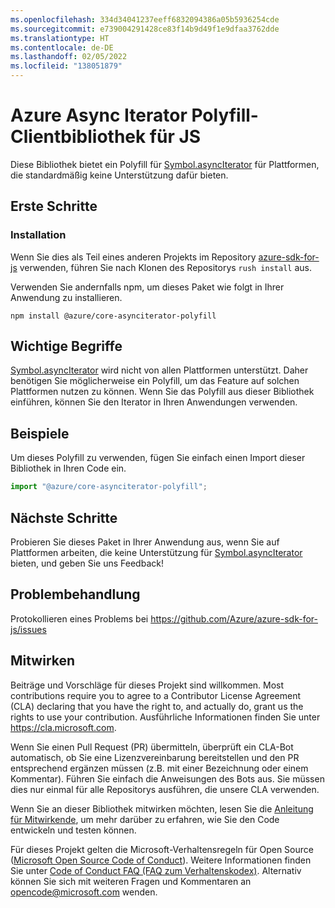 ```yaml
---
ms.openlocfilehash: 334d34041237eeff6832094386a05b5936254cde
ms.sourcegitcommit: e739004291428ce83f14b9d49f1e9dfaa3762dde
ms.translationtype: HT
ms.contentlocale: de-DE
ms.lasthandoff: 02/05/2022
ms.locfileid: "138051879"
---
```

# <a name="azure-async-iterator-polyfill-client-library-for-js"></a>Azure Async Iterator Polyfill-Clientbibliothek für JS

Diese Bibliothek bietet ein Polyfill für [Symbol.asyncIterator](https://developer.mozilla.org/docs/Web/JavaScript/Reference/Global_Objects/Symbol/asyncIterator) für Plattformen, die standardmäßig keine Unterstützung dafür bieten.

## <a name="getting-started"></a>Erste Schritte

### <a name="installation"></a>Installation

Wenn Sie dies als Teil eines anderen Projekts im Repository [azure-sdk-for-js](https://github.com/Azure/azure-sdk-for-js) verwenden, führen Sie nach Klonen des Repositorys `rush install` aus.

Verwenden Sie andernfalls npm, um dieses Paket wie folgt in Ihrer Anwendung zu installieren.

```
npm install @azure/core-asynciterator-polyfill
```

## <a name="key-concepts"></a>Wichtige Begriffe

[Symbol.asyncIterator](https://developer.mozilla.org/docs/Web/JavaScript/Reference/Global_Objects/Symbol/asyncIterator) wird nicht von allen Plattformen unterstützt. Daher benötigen Sie möglicherweise ein Polyfill, um das Feature auf solchen Plattformen nutzen zu können. Wenn Sie das Polyfill aus dieser Bibliothek einführen, können Sie den Iterator in Ihren Anwendungen verwenden.

## <a name="examples"></a>Beispiele

Um dieses Polyfill zu verwenden, fügen Sie einfach einen Import dieser Bibliothek in Ihren Code ein.

```typescript
import "@azure/core-asynciterator-polyfill";
```

## <a name="next-steps"></a>Nächste Schritte

Probieren Sie dieses Paket in Ihrer Anwendung aus, wenn Sie auf Plattformen arbeiten, die keine Unterstützung für [Symbol.asyncIterator](https://developer.mozilla.org/docs/Web/JavaScript/Reference/Global_Objects/Symbol/asyncIterator) bieten, und geben Sie uns Feedback!

## <a name="troubleshooting"></a>Problembehandlung

Protokollieren eines Problems bei https://github.com/Azure/azure-sdk-for-js/issues

## <a name="contributing"></a>Mitwirken

Beiträge und Vorschläge für dieses Projekt sind willkommen. Most contributions require you to agree to a Contributor License Agreement (CLA) declaring that you have the right to, and actually do, grant us the rights to use your contribution. Ausführliche Informationen finden Sie unter https://cla.microsoft.com.

Wenn Sie einen Pull Request (PR) übermitteln, überprüft ein CLA-Bot automatisch, ob Sie eine Lizenzvereinbarung bereitstellen und den PR entsprechend ergänzen müssen (z.B. mit einer Bezeichnung oder einem Kommentar). Führen Sie einfach die Anweisungen des Bots aus. Sie müssen dies nur einmal für alle Repositorys ausführen, die unsere CLA verwenden.

Wenn Sie an dieser Bibliothek mitwirken möchten, lesen Sie die [Anleitung für Mitwirkende](https://github.com/Azure/azure-sdk-for-js/tree/64a0cf353678b313bc1c27b430803db431e49c4e/CONTRIBUTING.md), um mehr darüber zu erfahren, wie Sie den Code entwickeln und testen können.

Für dieses Projekt gelten die Microsoft-Verhaltensregeln für Open Source ([Microsoft Open Source Code of Conduct](https://opensource.microsoft.com/codeofconduct/)).
Weitere Informationen finden Sie unter [Code of Conduct FAQ (FAQ zum Verhaltenskodex)](https://opensource.microsoft.com/codeofconduct/faq/). Alternativ können Sie sich mit weiteren Fragen und Kommentaren an [opencode@microsoft.com](mailto:opencode@microsoft.com) wenden.
